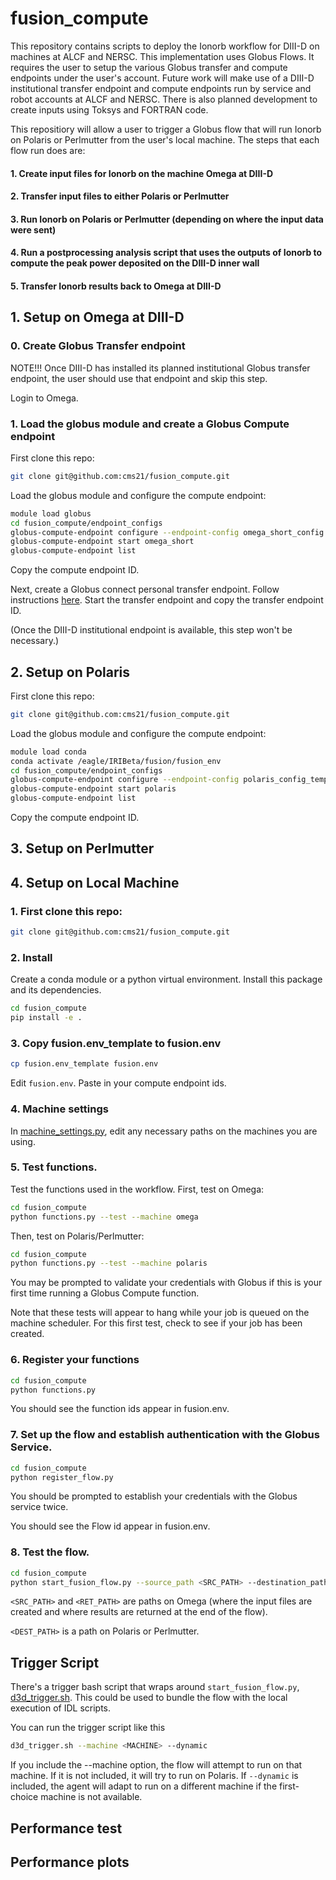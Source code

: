 # fusion_compute

This repository contains scripts to deploy the Ionorb workflow for DIII-D on machines at ALCF and NERSC.  This implementation uses Globus Flows.  It requires the user to setup the various Globus transfer and compute endpoints under the user's account.  Future work will make use of a DIII-D institutional transfer endpoint and compute endpoints run by service and robot accounts at ALCF and NERSC.  There is also planned development to create inputs using Toksys and FORTRAN code.

This repositiory will allow a user to trigger a Globus flow that will run Ionorb on Polaris or Perlmutter from the user's local machine.  The steps that each flow run does are:

#### 1. Create input files for Ionorb on the machine Omega at DIII-D
#### 2. Transfer input files to either Polaris or Perlmutter
#### 3. Run Ionorb on Polaris or Perlmutter (depending on where the input data were sent)
#### 4. Run a postprocessing analysis script that uses the outputs of Ionorb to compute the peak power deposited on the DIII-D inner wall
#### 5. Transfer Ionorb results back to Omega at DIII-D

## 1. Setup on Omega at DIII-D

### 0. Create Globus Transfer endpoint
NOTE!!! Once DIII-D has installed its planned institutional Globus transfer endpoint, the user should use that endpoint and skip this step.

Login to Omega.

### 1. Load the globus module and create a Globus Compute endpoint

First clone this repo:

```bash
git clone git@github.com:cms21/fusion_compute.git
```

Load the globus module and configure the compute endpoint:

```bash
module load globus
cd fusion_compute/endpoint_configs
globus-compute-endpoint configure --endpoint-config omega_short_config.yaml omega_short
globus-compute-endpoint start omega_short
globus-compute-endpoint list
```
Copy the compute endpoint ID.

Next, create a Globus connect personal transfer endpoint.  Follow instructions [here](https://docs.globus.org/globus-connect-personal/install/linux/).  Start the transfer endpoint and copy the transfer endpoint ID.

(Once the DIII-D institutional endpoint is available, this step won't be necessary.)

## 2. Setup on Polaris

First clone this repo:

```bash
git clone git@github.com:cms21/fusion_compute.git
```

Load the globus module and configure the compute endpoint:

```bash
module load conda
conda activate /eagle/IRIBeta/fusion/fusion_env
cd fusion_compute/endpoint_configs
globus-compute-endpoint configure --endpoint-config polaris_config_template.yaml polaris
globus-compute-endpoint start polaris
globus-compute-endpoint list
```

Copy the compute endpoint ID.

## 3. Setup on Perlmutter


## 4. Setup on Local Machine

### 1. First clone this repo:

```bash
git clone git@github.com:cms21/fusion_compute.git
```

### 2. Install

Create a conda module or a python virtual environment.  Install this package and its dependencies.

```bash
cd fusion_compute
pip install -e .
```

### 3. Copy fusion.env_template to fusion.env

```bash
cp fusion.env_template fusion.env
```
Edit `fusion.env`.  Paste in your compute endpoint ids.

### 4. Machine settings

In [machine_settings.py](fusion_compute/machine_settings.py), edit any necessary paths on the machines you are using.

### 5. Test functions.

Test the functions used in the workflow.  First, test on Omega:

```bash
cd fusion_compute
python functions.py --test --machine omega
```

Then, test on Polaris/Perlmutter:
```bash
cd fusion_compute
python functions.py --test --machine polaris
```

You may be prompted to validate your credentials with Globus if this is your first time running a Globus Compute function. 

Note that these tests will appear to hang while your job is queued on the machine scheduler.  For this first test, check to see if your job has been created.

### 6. Register your functions

```bash
cd fusion_compute
python functions.py
```

You should see the function ids appear in fusion.env.

### 7. Set up the flow and establish authentication with the Globus Service.

```bash
cd fusion_compute
python register_flow.py
```

You should be prompted to establish your credentials with the Globus service twice.

You should see the Flow id appear in fusion.env.

### 8. Test the flow.

```bash
cd fusion_compute
python start_fusion_flow.py --source_path <SRC_PATH> --destination_path <DEST_PATH> --return_path <RET_PATH>
```
`<SRC_PATH>` and `<RET_PATH>` are paths on Omega (where the input files are created and where results are returned at the end of the flow).

`<DEST_PATH>` is a path on Polaris or Perlmutter.


## Trigger Script

There's a trigger bash script that wraps around `start_fusion_flow.py`, [d3d_trigger.sh](d3d_trigger.sh).  This could be used to bundle the flow with the local execution of IDL scripts.

You can run the trigger script like this
```bash
d3d_trigger.sh --machine <MACHINE> --dynamic
```
If you include the --machine option, the flow will attempt to run on that machine.  If it is not included, it will try to run on Polaris.  If `--dynamic` is included, the agent will adapt to run on a different machine if the first-choice machine is not available.

## Performance test

## Performance plots
